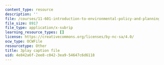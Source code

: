 ```yaml
---
content_type: resource
description: ''
file: /courses/11-601-introduction-to-environmental-policy-and-planning-fall-2016/4e842a6f2ee8c0423ea954647c6d6118_oJ7-LI_ex0o.srt
file_size: 8917
file_type: application/x-subrip
learning_resource_types: []
license: https://creativecommons.org/licenses/by-nc-sa/4.0/
ocw_type: OCWFile
resourcetype: Other
title: 3play caption file
uid: 4e842a6f-2ee8-c042-3ea9-54647c6d6118
---
```

